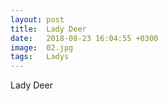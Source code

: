 ```yaml
---
layout: post
title:  Lady Deer
date:   2018-08-23 16:04:55 +0300
image:  02.jpg
tags:   Ladys
---
```

Lady Deer

